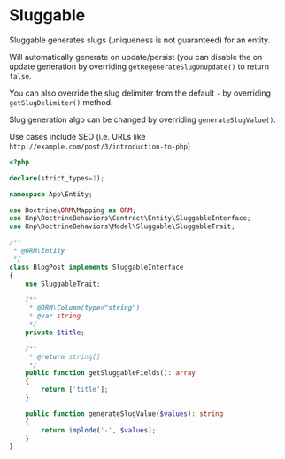 # Sluggable

Sluggable generates slugs (uniqueness is not guaranteed) for an entity. 

Will automatically generate on update/persist (you can disable the on update generation by overriding `getRegenerateSlugOnUpdate()` to return `false`.

You can also override the slug delimiter from the default `-` by overriding `getSlugDelimiter()` method.

Slug generation algo can be changed by overriding `generateSlugValue()`.

Use cases include SEO (i.e. URLs like `http://example.com/post/3/introduction-to-php`)

```php
<?php

declare(strict_types=1);

namespace App\Entity;

use Doctrine\ORM\Mapping as ORM;
use Knp\DoctrineBehaviors\Contract\Entity\SluggableInterface;
use Knp\DoctrineBehaviors\Model\Sluggable\SluggableTrait;

/**
 * @ORM\Entity
 */
class BlogPost implements SluggableInterface
{
    use SluggableTrait;

    /**
     * @ORM\Column(type="string")
     * @var string
     */
    private $title;

    /**
     * @return string[]
     */
    public function getSluggableFields(): array
    {
        return ['title'];
    }

    public function generateSlugValue($values): string
    {
        return implode('-', $values);
    }
}
```

